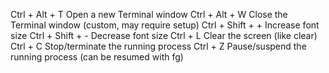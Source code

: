 
Ctrl + Alt + T	  Open a new Terminal window
Ctrl + Alt + W	  Close the Terminal window (custom, may require setup)
Ctrl + Shift + +	Increase font size
Ctrl + Shift + -	Decrease font size
Ctrl + L	        Clear the screen (like clear)
Ctrl + C	        Stop/terminate the running process
Ctrl + Z	        Pause/suspend the running process (can be resumed with fg)
